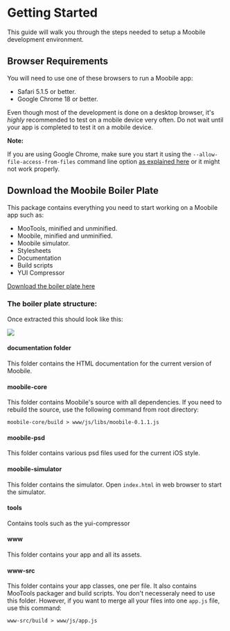 Getting Started
================================================================================

This guide will walk you through the steps needed to setup a Moobile development environment.

## Browser Requirements

You will need to use one of these browsers to run a Moobile app:

- Safari 5.1.5 or better.
- Google Chrome 18 or better.

Even though most of the development is done on a desktop browser, it's *highly* recommended to test on a mobile device very often. Do not wait until your app is completed to test it on a mobile device.

**Note:**

If you are using Google Chrome, make sure you start it using the `--allow-file-access-from-files` command line option [as explained here](http://code.google.com/p/chromium/issues/detail?id=40787) or it might not work properly.

## Download the Moobile Boiler Plate

This package contains everything you need to start working on a Moobile app such as:

- MooTools, minified and unminified.
- Moobile, minified and unminified.
- Moobile simulator.
- Stylesheets
- Documentation
- Build scripts
- YUI Compressor

[Download the boiler plate here](https://github.com/jpdery/moobile-boiler-plate/zipball/master)

### The boiler plate structure:

Once extracted this should look like this:

<img src="../assets/guides/GettingStarted/moobile-boiler-plate.png" />

#### documentation folder
This folder contains the HTML documentation for the current version of Moobile.

#### moobile-core
This folder contains Moobile's source with all dependencies. If you need to rebuild the source, use the following command from root directory:

	moobile-core/build > www/js/libs/moobile-0.1.1.js

#### moobile-psd
This folder contains various psd files used for the current iOS style.

#### moobile-simulator
This folder contains the simulator. Open `index.html` in web browser to start the simulator.

#### tools
Contains tools such as the yui-compressor

#### www
This folder contains your app and all its assets.

#### www-src
This folder contains your app classes, one per file. It also contains MooTools packager and build scripts. You don't necesseraly need to use this folder. However, if you want to merge all your files into one `app.js` file, use this command:

	www-src/build > www/js/app.js
